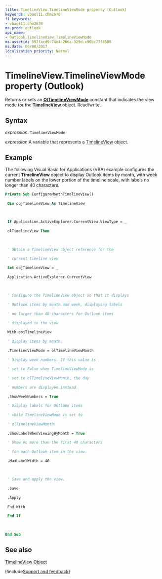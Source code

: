 ```yaml
---
title: TimelineView.TimelineViewMode property (Outlook)
keywords: vbaol11.chm2670
f1_keywords:
- vbaol11.chm2670
ms.prod: outlook
api_name:
- Outlook.TimelineView.TimelineViewMode
ms.assetid: 597facd9-74c4-266a-329d-c90bc77f8585
ms.date: 06/08/2017
localization_priority: Normal
---
```



# TimelineView.TimelineViewMode property (Outlook)

Returns or sets an  **[OlTimelineViewMode](Outlook.OlTimelineViewMode.md)** constant that indicates the view mode for the **[TimelineView](Outlook.TimelineView.md)** object. Read/write.


## Syntax

_expression_. `TimelineViewMode`

_expression_ A variable that represents a [TimelineView](Outlook.TimelineView.md) object.


## Example

The following Visual Basic for Applications (VBA) example configures the current  **TimelineView** object to display Outlook items by month, with week number labels on the lower portion of the timeline scale, with labels no longer than 40 characters.


```vb
Private Sub ConfigureMonthTimelineView() 
 
 Dim objTimelineView As TimelineView 
 
 
 
 If Application.ActiveExplorer.CurrentView.ViewType = _ 
 
 olTimelineView Then 
 
 
 
 ' Obtain a TimelineView object reference for the 
 
 ' current timeline view. 
 
 Set objTimelineView = _ 
 
 Application.ActiveExplorer.CurrentView 
 
 
 
 ' Configure the TimelineView object so that it displays 
 
 ' Outlook items by month and week, displaying labels 
 
 ' no larger than 40 characters for Outlook items 
 
 ' displayed in the view. 
 
 With objTimelineView 
 
 ' Display items by month. 
 
 .TimelineViewMode = olTimelineViewMonth 
 
 ' Display week numbers. If this value is 
 
 ' set to False when TimelineViewMode is 
 
 ' set to olTimelineViewMonth, the day 
 
 ' numbers are displayed instead. 
 
 .ShowWeekNumbers = True 
 
 ' Display labels for Outlook items 
 
 ' while TimelineViewMode is set to 
 
 ' olTimelineViewMonth. 
 
 .ShowLabelWhenViewingByMonth = True 
 
 ' Show no more than the first 40 characters 
 
 ' for each Outlook item in the view. 
 
 .MaxLabelWidth = 40 
 
 
 
 ' Save and apply the view. 
 
 .Save 
 
 .Apply 
 
 End With 
 
 End If 
 
 
 
End Sub
```


## See also


[TimelineView Object](Outlook.TimelineView.md)

[!include[Support and feedback](~/includes/feedback-boilerplate.md)]